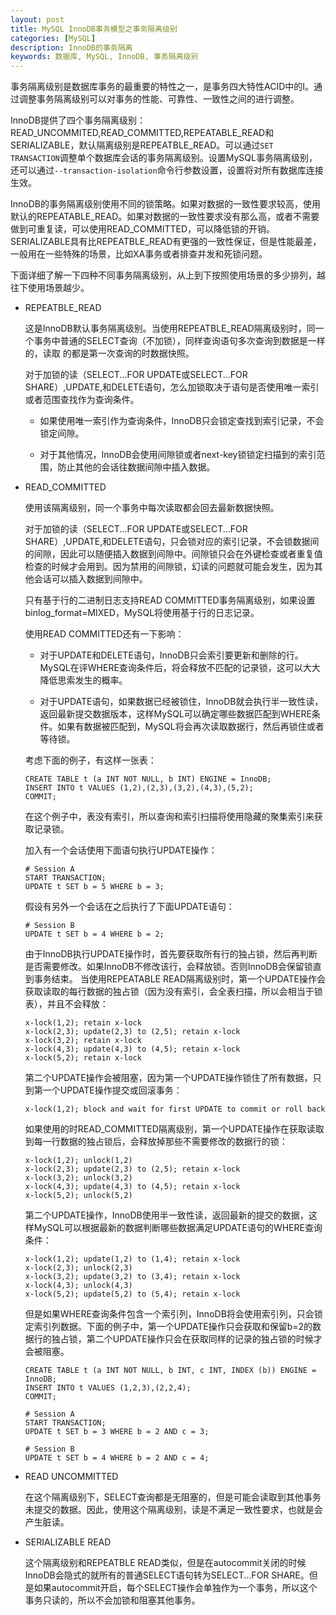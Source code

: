 ```yaml
---
layout: post
title: MySQL InnoDB事务模型之事务隔离级别
categories: [MySQL]
description: InnoDB的事务隔离
keywords: 数据库, MySQL, InnoDB, 事务隔离级别
---
```


事务隔离级别是数据库事务的最重要的特性之一，是事务四大特性ACID中的I。通过调整事务隔离级别可以对事务的性能、可靠性、一致性之间的进行调整。

InnoDB提供了四个事务隔离级别：READ_UNCOMMITED,READ_COMMITTED,REPEATABLE_READ和SERIALIZABLE，默认隔离级别是REPEATBLE_READ。可以通过`SET TRANSACTION`调整单个数据库会话的事务隔离级别。设置MySQL事务隔离级别，还可以通过`--transaction-isolation`命令行参数设置，设置将对所有数据库连接生效。

InnoDB的事务隔离级别使用不同的锁策略。如果对数据的一致性要求较高，使用默认的REPEATABLE_READ。如果对数据的一致性要求没有那么高，或者不需要做到可重复读，可以使用READ_COMMITTED，可以降低锁的开销。SERIALIZABLE具有比REPEATBLE_READ有更强的一致性保证，但是性能最差，一般用在一些特殊的场景，比如XA事务或者排查并发和死锁问题。

下面详细了解一下四种不同事务隔离级别，从上到下按照使用场景的多少排列，越往下使用场景越少。

- REPEATBLE_READ

  这是InnoDB默认事务隔离级别。当使用REPEATBLE_READ隔离级别时，同一个事务中普通的SELECT查询（不加锁），同样查询语句多次查询到数据是一样的，读取 的都是第一次查询的时数据快照。
  
  对于加锁的读（SELECT...FOR UPDATE或SELECT...FOR SHARE）,UPDATE,和DELETE语句，怎么加锁取决于语句是否使用唯一索引或者范围查找作为查询条件。

  - 如果使用唯一索引作为查询条件，InnoDB只会锁定查找到索引记录，不会锁定间隙。

  - 对于其他情况，InnoDB会使用间隙锁或者next-key锁锁定扫描到的索引范围，防止其他的会话往数据间隙中插入数据。

- READ_COMMITTED
  
  使用该隔离级别，同一个事务中每次读取都会回去最新数据快照。
  
  对于加锁的读（SELECT...FOR UPDATE或SELECT...FOR SHARE）,UPDATE,和DELETE语句，只会锁对应的索引记录，不会锁数据间的间隙，因此可以随便插入数据到间隙中。间隙锁只会在外键检查或者重复值检查的时候才会用到。因为禁用的间隙锁，幻读的问题就可能会发生，因为其他会话可以插入数据到间隙中。

  只有基于行的二进制日志支持READ COMMITTED事务隔离级别，如果设置binlog_format=MIXED，MySQL将使用基于行的日志记录。

  使用READ COMMITTED还有一下影响：

  - 对于UPDATE和DELETE语句，InnoDB只会索引要更新和删除的行。MySQL在评WHERE查询条件后，将会释放不匹配的记录锁，这可以大大降低思索发生的概率。

  - 对于UPDATE语句，如果数据已经被锁住，InnoDB就会执行半一致性读，返回最新提交数据版本，这样MySQL可以确定哪些数据匹配到WHERE条件。如果有数据被匹配到，MySQL将会再次读取数据行，然后再锁住或者等待锁。

  考虑下面的例子，有这样一张表：
  ```
  CREATE TABLE t (a INT NOT NULL, b INT) ENGINE = InnoDB;
  INSERT INTO t VALUES (1,2),(2,3),(3,2),(4,3),(5,2);  
  COMMIT;
  ```
  在这个例子中，表没有索引，所以查询和索引扫描将使用隐藏的聚集索引来获取记录锁。

  加入有一个会话使用下面语句执行UPDATE操作：
  ```
  # Session A
  START TRANSACTION;
  UPDATE t SET b = 5 WHERE b = 3;
  ```
  假设有另外一个会话在之后执行了下面UPDATE语句：
  ```
  # Session B
  UPDATE t SET b = 4 WHERE b = 2;
  ```
  由于InnoDB执行UPDATE操作时，首先要获取所有行的独占锁，然后再判断是否需要修改。如果InnoDB不修改该行，会释放锁。否则InnoDB会保留锁直到事务结束。
  当使用REPEATABLE READ隔离级别时，第一个UPDATE操作会获取读取的每行数据的独占锁（因为没有索引，会全表扫描，所以会相当于锁表），并且不会释放：
  ```
  x-lock(1,2); retain x-lock
  x-lock(2,3); update(2,3) to (2,5); retain x-lock
  x-lock(3,2); retain x-lock
  x-lock(4,3); update(4,3) to (4,5); retain x-lock
  x-lock(5,2); retain x-lock
  ```
  第二个UPDATE操作会被阻塞，因为第一个UPDATE操作锁住了所有数据，只到第一个UPDATE操作提交或回滚事务：
  ```
  x-lock(1,2); block and wait for first UPDATE to commit or roll back
  ```
  如果使用的时READ_COMMITTED隔离级别，第一个UPDATE操作在获取读取到每一行数据的独占锁后，会释放掉那些不需要修改的数据行的锁：
  ```
  x-lock(1,2); unlock(1,2)
  x-lock(2,3); update(2,3) to (2,5); retain x-lock
  x-lock(3,2); unlock(3,2)
  x-lock(4,3); update(4,3) to (4,5); retain x-lock
  x-lock(5,2); unlock(5,2)
  ```
  第二个UPDATE操作，InnoDB使用半一致性读，返回最新的提交的数据，这样MySQL可以根据最新的数据判断哪些数据满足UPDATE语句的WHERE查询条件：
  ```
  x-lock(1,2); update(1,2) to (1,4); retain x-lock
  x-lock(2,3); unlock(2,3)
  x-lock(3,2); update(3,2) to (3,4); retain x-lock
  x-lock(4,3); unlock(4,3)
  x-lock(5,2); update(5,2) to (5,4); retain x-lock
  ```
  但是如果WHERE查询条件包含一个索引列，InnoDB将会使用索引列，只会锁定索引列数据。下面的例子中，第一个UPDATE操作只会获取和保留b=2的数据行的独占锁，第二个UPDATE操作只会在获取同样的记录的独占锁的时候才会被阻塞。
  ```
  CREATE TABLE t (a INT NOT NULL, b INT, c INT, INDEX (b)) ENGINE = InnoDB;
  INSERT INTO t VALUES (1,2,3),(2,2,4);
  COMMIT;

  # Session A
  START TRANSACTION;
  UPDATE t SET b = 3 WHERE b = 2 AND c = 3;

  # Session B
  UPDATE t SET b = 4 WHERE b = 2 AND c = 4;
  ```

- READ UNCOMMITTED
  
  在这个隔离级别下，SELECT查询都是无阻塞的，但是可能会读取到其他事务未提交的数据。因此，使用这个隔离级别，读是不满足一致性要求，也就是会产生脏读。

- SERIALIZABLE READ
  
  这个隔离级别和REPEATBLE READ类似，但是在autocommit关闭的时候InnoDB会隐式的就所有的普通SELECT语句转为SELECT...FOR SHARE。但是如果autocommit开启，每个SELECT操作会单独作为一个事务，所以这个事务只读的，所以不会加锁和阻塞其他事务。